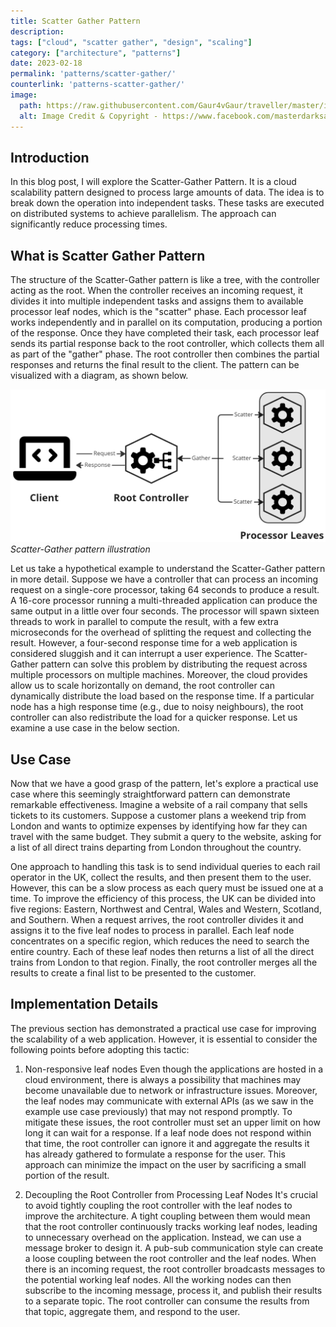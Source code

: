 ```yaml
---
title: Scatter Gather Pattern
description: 
tags: ["cloud", "scatter gather", "design", "scaling"]
category: ["architecture", "patterns"]
date: 2023-02-18
permalink: 'patterns/scatter-gather/'
counterlink: 'patterns-scatter-gather/'
image:
  path: https://raw.githubusercontent.com/Gaur4vGaur/traveller/master/images/patterns/2023-02-18-scatter-gather-pattern/scatter-gather-cover-image.png
  alt: Image Credit & Copyright - https://www.facebook.com/masterdarksastro & https://www.hansonastronomy.com/
---
```


## Introduction
In this blog post, I will explore the Scatter-Gather Pattern. It is a cloud scalability pattern designed to process large amounts of data. The idea is to break down the operation into independent tasks. These tasks are executed on distributed systems to achieve parallelism. The approach can significantly reduce processing times.    

## What is Scatter Gather Pattern
The structure of the Scatter-Gather pattern is like a tree, with the controller acting as the root. When the controller receives an incoming request, it divides it into multiple independent tasks and assigns them to available processor leaf nodes, which is the "scatter" phase. Each processor leaf works independently and in parallel on its computation, producing a portion of the response. Once they have completed their task, each processor leaf sends its partial response back to the root controller, which collects them all as part of the "gather" phase. The root controller then combines the partial responses and returns the final result to the client. The pattern can be visualized with a diagram, as shown below.


![Scatter-Gather Pattern](https://raw.githubusercontent.com/Gaur4vGaur/traveller/master/images/patterns/2023-02-18-scatter-gather-pattern/scatter-gather-introduction.png)*Scatter-Gather pattern illustration*

Let us take a hypothetical example to understand the Scatter-Gather pattern in more detail. Suppose we have a controller that can process an incoming request on a single-core processor, taking 64 seconds to produce a result. A 16-core processor running a multi-threaded application can produce the same output in a little over four seconds. The processor will spawn sixteen threads to work in parallel to compute the result, with a few extra microseconds for the overhead of splitting the request and collecting the result. However, a four-second response time for a web application is considered sluggish and it can interrupt a user experience. The Scatter-Gather pattern can solve this problem by distributing the request across multiple processors on multiple machines. Moreover, the cloud provides allow us to scale horizontally on demand, the root controller can dynamically distribute the load based on the response time. If a particular node has a high response time (e.g., due to noisy neighbours), the root controller can also redistribute the load for a quicker response. Let us examine a use case in the below section.

## Use Case
Now that we have a good grasp of the pattern, let's explore a practical use case where this seemingly straightforward pattern can demonstrate remarkable effectiveness. Imagine a website of a rail company that sells tickets to its customers. Suppose a customer plans a weekend trip from London and wants to optimize expenses by identifying how far they can travel with the same budget. They submit a query to the website, asking for a list of all direct trains departing from London throughout the country.

One approach to handling this task is to send individual queries to each rail operator in the UK, collect the results, and then present them to the user. However, this can be a slow process as each query must be issued one at a time. To improve the efficiency of this process, the UK can be divided into five regions: Eastern, Northwest and Central, Wales and Western, Scotland, and Southern. When a request arrives, the root controller divides it and assigns it to the five leaf nodes to process in parallel. Each leaf node concentrates on a specific region, which reduces the need to search the entire country. Each of these leaf nodes then returns a list of all the direct trains from London to that region. Finally, the root controller merges all the results to create a final list to be presented to the customer.

## Implementation Details

The previous section has demonstrated a practical use case for improving the scalability of a web application. However, it is essential to consider the following points before adopting this tactic:

1.	Non-responsive leaf nodes
Even though the applications are hosted in a cloud environment, there is always a possibility that machines may become unavailable due to network or infrastructure issues. Moreover, the leaf nodes may communicate with external APIs (as we saw in the example use case previously) that may not respond promptly. To mitigate these issues, the root controller must set an upper limit on how long it can wait for a response. If a leaf node does not respond within that time, the root controller can ignore it and aggregate the results it has already gathered to formulate a response for the user. This approach can minimize the impact on the user by sacrificing a small portion of the result.

2.	Decoupling the Root Controller from Processing Leaf Nodes
It's crucial to avoid tightly coupling the root controller with the leaf nodes to improve the architecture. A tight coupling between them would mean that the root controller continuously tracks working leaf nodes, leading to unnecessary overhead on the application. Instead, we can use a message broker to design it. A pub-sub communication style can create a loose coupling between the root controller and the leaf nodes. When there is an incoming request, the root controller broadcasts messages to the potential working leaf nodes. All the working nodes can then subscribe to the incoming message, process it, and publish their results to a separate topic. The root controller can consume the results from that topic, aggregate them, and respond to the user.

